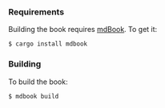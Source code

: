 
### Requirements

Building the book requires [mdBook]. To get it:

[mdBook]: https://github.com/rust-lang-nursery/mdBook

```console
$ cargo install mdbook
```

### Building

To build the book:

```console
$ mdbook build
```
